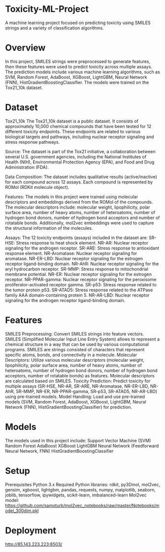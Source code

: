 # Toxicity-ML-Project
A machine learning project focused on predicting toxicity using SMILES strings and a variety of classification algorithms.

# Overview
In this project, SMILES strings were preprocessed to generate features, then these features were used to predict toxicity across multiple assays. The prediction models include various machine learning algorithms, such as SVM, Random Forest, AdaBoost, XGBoost, LightGBM, Neural Network (FNN), HistGradientBoostingClassifier. The models were trained on the Tox21_10k dataset.

# Dataset
Tox21_10k
The Tox21_10k dataset is a public dataset. It consists of approximately 10,000 chemical compounds that have been tested for 12 different toxicity endpoints. These endpoints are related to various biological targets and pathways, including nuclear receptor signaling and stress response pathways.

Source: The dataset is part of the Tox21 initiative, a collaboration between several U.S. government agencies, including the National Institutes of Health (NIH), Environmental Protection Agency (EPA), and Food and Drug Administration (FDA).

Data Composition: The dataset includes qualitative results (active/inactive) for each compound across 12 assays. Each compound is represented by ROMol (RDKit molecule object).

Features: The models in this project were trained using molecular descriptors and embeddings derived from the ROMol of the compounds. The molecular descriptors include: molecular weight, lipophilicity, polar surface area, number of heavy atoms, number of heteroatoms, number of hydrogen bond donors, number of hydrogen bond acceptors and number of rotatable bonds. Additionally, mol2vec embeddings were used to capture the structural information of the molecules.

Assays: The 12 toxicity endpoints (assays) included in the dataset are:
SR-HSE: Stress response to heat shock element.
NR-AR: Nuclear receptor signaling for the androgen receptor.
SR-ARE: Stress response to antioxidant response element.
NR-Aromatase: Nuclear receptor signaling for aromatase.
NR-ER-LBD: Nuclear receptor signaling for the estrogen receptor ligand-binding domain.
NR-AhR: Nuclear receptor signaling for the aryl hydrocarbon receptor.
SR-MMP: Stress response to mitochondrial membrane potential.
NR-ER: Nuclear receptor signaling for the estrogen receptor.
NR-PPAR-gamma: Nuclear receptor signaling for the peroxisome proliferator-activated receptor gamma.
SR-p53: Stress response related to the tumor protein p53.
SR-ATAD5: Stress response related to the ATPase family AAA domain-containing protein 5.
NR-AR-LBD: Nuclear receptor signaling for the androgen receptor ligand-binding domain.

# Features
SMILES Preprocessing: Convert SMILES strings into feature vectors. SMILES (Simplified Molecular Input Line Entry System) allows to represent a chemical structure in a way that can be used by various computational programs. SMILES are strings consisted of characters that represent specific atoms, bonds, and connectivity in a molecule.
Molecular Descriptors: Utilize various molecular descriptors (molecular weight, lipophilicity, polar surface area, number of heavy atoms, number of heteroatoms, number of hydrogen bond donors, number of hydrogen bond acceptors, number of rotatable bonds) as features. Molecular descriptors are calculated based on SMILES.
Toxicity Prediction: Predict toxicity for multiple assays (SR-HSE, NR-AR, SR-ARE, NR-Aromatase, NR-ER-LBD, NR-AhR, SR-MMP, NR-ER, NR-PPAR-gamma, SR-p53, SR-ATAD5, NR-AR-LBD) using pre-trained models.
Model Handling: Load and use pre-trained models (SVM, Random Forest, AdaBoost, XGBoost, LightGBM, Neural Network (FNN), HistGradientBoostingClassifier) for prediction.

# Models
The models used in this project include:
Support Vector Machine (SVM)
Random Forest
AdaBoost
XGBoost
LightGBM
Neural Network (Feedforward Neural Network, FNN)
HistGradientBoostingClassifier

# Setup
Prerequisites
Python 3.x
Required Python libraries: rdkit, py3Dmol, mol2vec, gensim, xgboost, lightgbm, pandas, requests, numpy, matplotlib, seaborn, joblib, tensorflow, ipywidgets, scikit-learn, imbalanced-learn
Mol2vec model: https://github.com/samoturk/mol2vec_notebooks/raw/master/Notebooks/model_300dim.pkl

# Deployment
http://85.143.223.223:8503/
